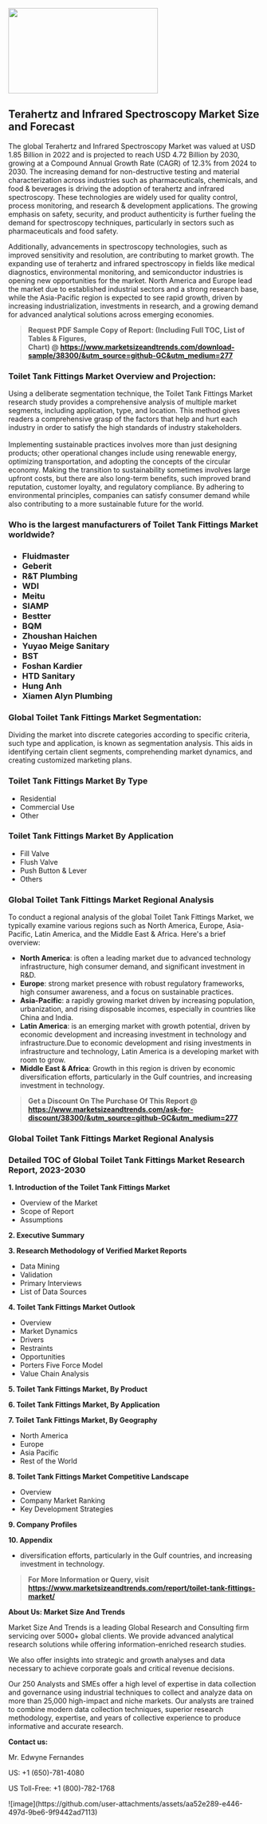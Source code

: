 <p><img class="alignnone size-medium wp-image-20088" src="https://ffe5etoiles.com/wp-content/uploads/2024/12/MST1-300x171.png" alt="" width="300" height="171" /></p><h2>Terahertz and Infrared Spectroscopy Market Size and Forecast</h2><p>The global Terahertz and Infrared Spectroscopy Market was valued at USD 1.85 Billion in 2022 and is projected to reach USD 4.72 Billion by 2030, growing at a Compound Annual Growth Rate (CAGR) of 12.3% from 2024 to 2030. The increasing demand for non-destructive testing and material characterization across industries such as pharmaceuticals, chemicals, and food & beverages is driving the adoption of terahertz and infrared spectroscopy. These technologies are widely used for quality control, process monitoring, and research & development applications. The growing emphasis on safety, security, and product authenticity is further fueling the demand for spectroscopy techniques, particularly in sectors such as pharmaceuticals and food safety.</p><p>Additionally, advancements in spectroscopy technologies, such as improved sensitivity and resolution, are contributing to market growth. The expanding use of terahertz and infrared spectroscopy in fields like medical diagnostics, environmental monitoring, and semiconductor industries is opening new opportunities for the market. North America and Europe lead the market due to established industrial sectors and a strong research base, while the Asia-Pacific region is expected to see rapid growth, driven by increasing industrialization, investments in research, and a growing demand for advanced analytical solutions across emerging economies.</p></p><blockquote id="" class=""><strong>Request PDF Sample Copy of Report: (Including Full TOC, List of Tables &amp; Figures, Chart)&nbsp;@&nbsp;<strong><a href="https://www.marketsizeandtrends.com/download-sample/38300/&utm_source=github-GC&utm_medium=277" target="_blank">https://www.marketsizeandtrends.com/download-sample/38300/&utm_source=github-GC&utm_medium=277</a></strong></strong></blockquote><h3 id="" class="">Toilet Tank Fittings Market&nbsp;Overview and Projection:</h3><p id="" class="">Using a deliberate segmentation technique, the Toilet Tank Fittings Market research study provides a comprehensive analysis of multiple market segments, including application, type, and location. This method gives readers a comprehensive grasp of the factors that help and hurt each industry in order to satisfy the high standards of industry stakeholders. <br /> <br />Implementing sustainable practices involves more than just designing products; other operational changes include using renewable energy, optimizing transportation, and adopting the concepts of the circular economy. Making the transition to sustainability sometimes involves large upfront costs, but there are also long-term benefits, such improved brand reputation, customer loyalty, and regulatory compliance. By adhering to environmental principles, companies can satisfy consumer demand while also contributing to a more sustainable future for the world.</p><h3 id="" class="">Who is the largest manufacturers of&nbsp;Toilet Tank Fittings Market worldwide?</h3><h3 class=""><p><ul><li>Fluidmaster </li><li> Geberit </li><li> R&T Plumbing </li><li> WDI </li><li> Meitu </li><li> SIAMP </li><li> Bestter </li><li> BQM </li><li> Zhoushan Haichen </li><li> Yuyao Meige Sanitary </li><li> BST </li><li> Foshan Kardier </li><li> HTD Sanitary </li><li> Hung Anh </li><li> Xiamen Alyn Plumbing</li></ul></p></h3><h3 id="" class="">Global&nbsp;Toilet Tank Fittings Market Segmentation:</h3><p id="" class="">Dividing the market into discrete categories according to specific criteria, such type and application, is known as segmentation analysis. This aids in identifying certain client segments, comprehending market dynamics, and creating customized marketing plans.</p><h3 id="" class="">Toilet Tank Fittings Market&nbsp;By Type</h3><p><p><ul><li>Residential </li><li> Commercial Use </li><li> Other</p></li></ul></p></p><h3 id="" class="">Toilet Tank Fittings Market&nbsp;By Application</h3><p class=""><p><ul><li>Fill Valve </li><li> Flush Valve </li><li> Push Button & Lever </li><li> Others</li></ul></p></p><h3 id="" class="">Global Toilet Tank Fittings Market Regional Analysis</h3><p id="" class="">To conduct a regional analysis of the global Toilet Tank Fittings Market, we typically examine various regions such as North America, Europe, Asia-Pacific, Latin America, and the Middle East &amp; Africa. Here's a brief overview:</p><ul><li><strong>North America</strong>: is often a leading market due to advanced technology infrastructure, high consumer demand, and significant investment in R&amp;D.</li><li><strong>Europe</strong>: strong market presence with robust regulatory frameworks, high consumer awareness, and a focus on sustainable practices.</li><li><strong>Asia-Pacific</strong>: a rapidly growing market driven by increasing population, urbanization, and rising disposable incomes, especially in countries like China and India.</li><li><strong>Latin America</strong>: is an emerging market with growth potential, driven by economic development and increasing investment in technology and infrastructure.Due to economic development and rising investments in infrastructure and technology, Latin America is a developing market with room to grow.</li><li><strong>Middle East &amp; Africa</strong>: Growth in this region is driven by economic diversification efforts, particularly in the Gulf countries, and increasing investment in technology.</li></ul><blockquote id="" class=""><strong>Get a Discount On The Purchase Of This Report @ <strong><a href="https://www.marketsizeandtrends.com/ask-for-discount/38300/&utm_source=github-GC&utm_medium=277" target="_blank">https://www.marketsizeandtrends.com/ask-for-discount/38300/&utm_source=github-GC&utm_medium=277</a></strong></strong></blockquote><h3 id="" class="">Global Toilet Tank Fittings Market Regional Analysis</h3><h3 id="" class="">Detailed TOC of Global Toilet Tank Fittings Market Research Report, 2023-2030</h3><p id="" class=""><strong>1. Introduction of the Toilet Tank Fittings Market</strong></p><ul><li>Overview of the Market</li><li>Scope of Report</li><li>Assumptions</li></ul><p id="" class=""><strong>2. Executive Summary</strong></p><p id="" class=""><strong>3. Research Methodology of Verified Market Reports</strong></p><ul><li>Data Mining</li><li>Validation</li><li>Primary Interviews</li><li>List of Data Sources</li></ul><p id="" class=""><strong>4. Toilet Tank Fittings Market Outlook</strong></p><ul><li>Overview</li><li>Market Dynamics</li><li>Drivers</li><li>Restraints</li><li>Opportunities</li><li>Porters Five Force Model</li><li>Value Chain Analysis</li></ul><p id="" class=""><strong>5. Toilet Tank Fittings Market, By Product</strong></p><p id="" class=""><strong>6. Toilet Tank Fittings Market, By Application</strong></p><p id="" class=""><strong>7. Toilet Tank Fittings Market, By Geography</strong></p><ul><li>North America</li><li>Europe</li><li>Asia Pacific</li><li>Rest of the World</li></ul><p id="" class=""><strong>8. Toilet Tank Fittings Market Competitive Landscape</strong></p><ul><li>Overview</li><li>Company Market Ranking</li><li>Key Development Strategies</li></ul><p id="" class=""><strong>9. Company Profiles</strong></p><p id="" class=""><strong>10. Appendix</strong></p><ul><li>diversification efforts, particularly in the Gulf countries, and increasing investment in technology.</li></ul><blockquote id="" class=""><strong>For More Information or Query, visit <strong><strong><a href="https://www.marketsizeandtrends.com/report/toilet-tank-fittings-market/" target="_blank">https://www.marketsizeandtrends.com/report/toilet-tank-fittings-market/</a></strong></strong></strong></blockquote><p id="" class=""><strong>About Us: Market Size And Trends</strong></p><p id="" class="">Market Size And Trends is a leading Global Research and Consulting firm servicing over 5000+ global clients. We provide advanced analytical research solutions while offering information-enriched research studies.</p><p id="" class="">We also offer insights into strategic and growth analyses and data necessary to achieve corporate goals and critical revenue decisions.</p><p id="" class="">Our 250 Analysts and SMEs offer a high level of expertise in data collection and governance using industrial techniques to collect and analyze data on more than 25,000 high-impact and niche markets. Our analysts are trained to combine modern data collection techniques, superior research methodology, expertise, and years of collective experience to produce informative and accurate research.</p><p id="" class=""><strong>Contact us:</strong></p><p id="" class="">Mr. Edwyne Fernandes</p><p id="" class="">US: +1 (650)-781-4080</p><p id="" class="">US Toll-Free: +1 (800)-782-1768</p>
![image](https://github.com/user-attachments/assets/aa52e289-e446-497d-9be6-9f9442ad7113)
